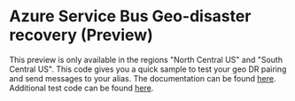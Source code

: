 # Azure Service Bus Geo-disaster recovery (Preview)

This preview is only available in the regions "North Central US" and "South Central US". This code gives you a quick sample to test your geo DR pairing and send messages to your alias.
The documentation can be found [here](https://docs.microsoft.com/en-us/azure/service-bus-messaging/service-bus-geo-dr).
Additional test code can be found [here](https://github.com/Azure/azure-service-bus/tree/master/samples/DotNet/Microsoft.ServiceBus.Messaging/GeoDR/TestGeoDR). 